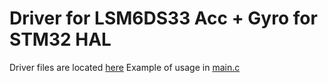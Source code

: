 # Driver for LSM6DS33 Acc + Gyro for STM32 HAL
Driver files are located [here](lsm6ds33_custom_driver/Drivers/CustomPeriph/custom_lsm_driver/)
Example of usage in [main.c](lsm6ds33_custom_driver/src/main.c)
